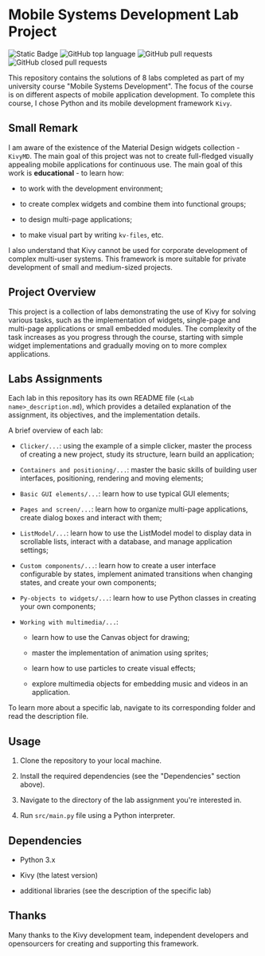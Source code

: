 # Mobile Systems Development Lab Project

![Static Badge](https://img.shields.io/badge/ErikBjornson-MobileProgramming-MobileProgramming)
![GitHub top language](https://img.shields.io/github/languages/top/ErikBjornson/MobileProgramming)
![GitHub pull requests](https://img.shields.io/github/issues-pr/ErikBjornson/MobileProgramming)
![GitHub closed pull requests](https://img.shields.io/github/issues-pr-closed/ErikBjornson/MobileProgramming)

This repository contains the solutions of 8 labs completed as part of my university course "Mobile Systems Development". The focus of the course is on different aspects of mobile application development. To complete this course, I chose Python and its mobile development framework `Kivy`.

## Small Remark

I am aware of the existence of the Material Design widgets collection - `KivyMD`. The main goal of this project was not to create full-fledged visually appealing mobile applications for continuous use. The main goal of this work is **educational** - to learn how:

- to work with the development environment;

- to create complex widgets and combine them into functional groups;

- to design multi-page applications;

- to make visual part by writing `kv-files`, etc.

I also understand that Kivy cannot be used for corporate development of complex multi-user systems. This framework is more suitable for private development of small and medium-sized projects.

## Project Overview

This project is a collection of labs demonstrating the use of Kivy for solving various tasks, such as the implementation of widgets, single-page and multi-page applications or small embedded modules. The complexity of the task increases as you progress through the course, starting with simple widget implementations and gradually moving on to more complex applications.

## Labs Assignments

Each lab in this repository has its own README file (`<Lab name>_description.md`), which provides a detailed explanation of the assignment, its objectives, and the implementation details.

A brief overview of each lab:

- `Clicker/...`: using the example of a simple clicker, master the process of creating a new project, study its structure, learn build an application;

- `Containers and positioning/...`: master the basic skills of building user interfaces, positioning, rendering and moving elements;

- `Basic GUI elements/...`: learn how to use typical GUI elements;

- `Pages and screen/...`: learn how to organize multi-page applications, create dialog boxes and interact with them;

- `ListModel/...`: learn how to use the ListModel model to display data in scrollable lists, interact with a database, and manage application settings;

- `Custom components/...`: learn how to create a user interface configurable by states, implement animated transitions when changing states, and create your own components;

- `Py-objects to widgets/...`: learn how to use Python classes in creating your own components;

- `Working with multimedia/...`:
    - learn how to use the Canvas object for drawing;

    - master the implementation of animation using sprites;

    - learn how to use particles to create visual effects;

    - explore multimedia objects for embedding music and videos in an application.

To learn more about a specific lab, navigate to its corresponding folder and read the description file.

## Usage

1. Clone the repository to your local machine.

2. Install the required dependencies (see the "Dependencies" section above).

3. Navigate to the directory of the lab assignment you're interested in.

4. Run `src/main.py` file using a Python interpreter.

## Dependencies

- Python 3.x

- Kivy (the latest version)

- additional libraries (see the description of the specific lab)

## Thanks

Many thanks to the Kivy development team, independent developers and opensourcers for creating and supporting this framework.
